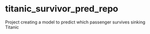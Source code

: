 # titanic_survivor_pred_repo
Project creating a model to predict which passenger survives sinking Titanic
